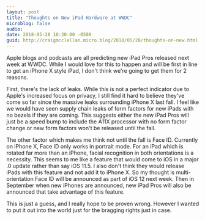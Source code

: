 ```yaml
---
layout: post
title: "Thoughts on New iPad Hardware at WWDC"
microblog: false
audio: 
date: 2018-05-28 10:30:00 -0500
guid: http://craigmcclellan.micro.blog/2018/05/28/thoughts-on-new.html
---
```


Apple blogs and podcasts are all predicting new iPad Pros released next week at WWDC. While I would love for this to happen and will be first in line to get an iPhone X style iPad, I don't think we're going to get them for 2 reasons.

First, there's the lack of leaks. While this is not a perfect indicator due to Apple's increased focus on privacy, I still find it hard to believe they've come so far since the massive leaks surrounding iPhone X last fall. I feel like we would have seen supply chain leaks of form factors for new iPads with no bezels if they are coming. This suggests either the new iPad Pros will just be a speed bump to include the A11X processor with no form factor change or new form factors won't be released until the fall.

The other factor which makes me think not until the fall is Face ID. Currently on iPhone X, Face ID only works in portrait mode. For an iPad which is rotated far more than an iPhone, facial recognition in both orientations is a necessity. This seems to me like a feature that would come to iOS in a major .0 update rather than say iOS 11.5. I also don't think they would release iPads with this feature and not add it to iPhone X. So my thought is multi-orientation Face ID will be announced as part of iOS 12 next week. Then in September when new iPhones are announced, new iPad Pros will also be announced that take advantage of this feature.

This is just a guess, and I really hope to be proven wrong. However I wanted to put it out into the world just for the bragging rights just in case.
